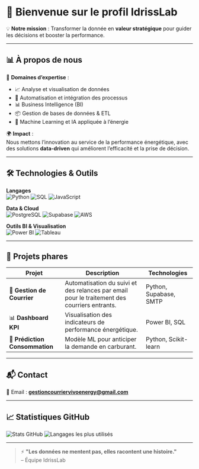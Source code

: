 <!-- Bannière -->


# 👋 Bienvenue sur le profil **IdrissLab** 

💡 **Notre mission** : Transformer la donnée en **valeur stratégique** pour guider les décisions et booster la performance.

---

## 📊 À propos de nous

🚀 **Domaines d’expertise** :
- 📈 Analyse et visualisation de données  
- 🤖 Automatisation et intégration des processus  
- 📊 Business Intelligence (BI)  
- 📦 Gestion de bases de données & ETL  
- 🧠 Machine Learning et IA appliquée à l’énergie  

🌍 **Impact** :  
Nous mettons l’innovation au service de la performance énergétique, avec des solutions **data-driven** qui améliorent l’efficacité et la prise de décision.

---

## 🛠️ Technologies & Outils

**Langages**  
![Python](https://img.shields.io/badge/Python-3776AB?logo=python&logoColor=white)
![SQL](https://img.shields.io/badge/SQL-003B57?logo=postgresql&logoColor=white)
![JavaScript](https://img.shields.io/badge/JavaScript-F7DF1E?logo=javascript&logoColor=black)

**Data & Cloud**  
![PostgreSQL](https://img.shields.io/badge/PostgreSQL-336791?logo=postgresql&logoColor=white)
![Supabase](https://img.shields.io/badge/Supabase-3FCF8E?logo=supabase&logoColor=white)
![AWS](https://img.shields.io/badge/AWS-FF9900?logo=amazonaws&logoColor=white)

**Outils BI & Visualisation**  
![Power BI](https://img.shields.io/badge/Power%20BI-F2C811?logo=powerbi&logoColor=black)
![Tableau](https://img.shields.io/badge/Tableau-E97627?logo=tableau&logoColor=white)

---

## 📌 Projets phares

| Projet | Description | Technologies |
|--------|-------------|--------------|
| 📮 **Gestion de Courrier** | Automatisation du suivi et des relances par email pour le traitement des courriers entrants. | Python, Supabase, SMTP |
| 📊 **Dashboard KPI** | Visualisation des indicateurs de performance énergétique. | Power BI, SQL |
| 🤖 **Prédiction Consommation** | Modèle ML pour anticiper la demande en carburant. | Python, Scikit-learn |

---

## 📬 Contact

📧 Email : **gestioncourriervivoenergy@gmail.com**  
 


---

## 📈 Statistiques GitHub

![Stats GitHub](https://github-readme-stats.vercel.app/api?username=gestioncourriervivoenergy&show_icons=true&theme=radical)
![Langages les plus utilisés](https://github-readme-stats.vercel.app/api/top-langs/?username=gestioncourriervivoenergy&layout=compact&theme=radical)

---

> ⚡ **"Les données ne mentent pas, elles racontent une histoire."**  
> – Équipe IdrissLab
